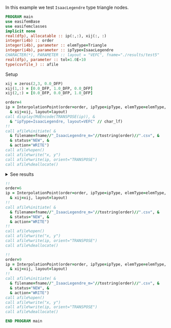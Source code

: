 In this example we test `IsaacLegendre` type triangle nodes.

```fortran
PROGRAM main
use easifemBase
use easifemclasses
implicit none
real(dfp), allocatable :: ip(:,:), xij(:, :)
integer(i4b) :: order
integer(i4b), parameter :: elemType=Triangle
integer(i4b), parameter :: ipType=IsaacLegendre
CHARACTER(*), PARAMETER :: layout = "VEFC", fname="./results/test5"
real(dfp), parameter :: tol=1.0E-10
type(csvfile_) :: afile
```

Setup

```fortran
xij = zeros(2,3, 0.0_DFP)
xij(1,:) = [0.0_DFP, 1.0_DFP, 0.0_DFP]
xij(2,:) = [0.0_DFP, 0.0_DFP, 1.0_DFP]
```

```fortran title "ipType=IsaacLegendre, layout=VEFC"
order=4
ip = InterpolationPoint(order=order, ipType=ipType, elemType=elemType, &
  & xij=xij, layout=layout)
call display(MdEncode(TRANSPOSE(ip)), &
  & "ipType=IsaacLegendre, layout=VEFC" // char_lf)
!!
call afile%initiate( &
  & filename=fname//"_IsaacLegendre_m="//tostring(order)//".csv", &
  & status="NEW", &
  & action="WRITE")
call afile%open()
call afile%write("x, y")
call afile%write(ip, orient="TRANSPOSE")
call afile%deallocate()
```

<details>
<summary>See results</summary>
<div>

ipType=IsaacLegendre, layout=VEFC

|              |              |
| ------------ | ------------ |
| -8.32667E-17 | -8.32667E-17 |
| 1            | -8.32667E-17 |
| -8.32667E-17 | 1            |
| 0.17267      | -4.59259E-17 |
| 0.5          | 5.55112E-17  |
| 0.82733      | -4.59259E-17 |
| 0.82733      | 0.17267      |
| 0.5          | 0.5          |
| 0.17267      | 0.82733      |
| -4.59259E-17 | 0.82733      |
| 5.55112E-17  | 0.5          |
| -4.59259E-17 | 0.17267      |
| 0.22216      | 0.22216      |
| 0.55569      | 0.22216      |
| 0.22216      | 0.55569      |

</div>
</details>

```fortran title "ipType=IsaacLegendre, layout=VEFC"
!!
order=6
ip = InterpolationPoint(order=order, ipType=ipType, elemType=elemType, &
  & xij=xij, layout=layout)
!!
call afile%initiate( &
  & filename=fname//"_IsaacLegendre_m="//tostring(order)//".csv", &
  & status="NEW", &
  & action="WRITE")
!!
call afile%open()
call afile%write("x, y")
call afile%write(ip, orient="TRANSPOSE")
call afile%deallocate()
```

```fortran title "ipType=IsaacLegendre, layout=VEFC"
!!
order=9
ip = InterpolationPoint(order=order, ipType=ipType, elemType=elemType, &
  & xij=xij, layout=layout)
!!
call afile%initiate( &
  & filename=fname//"_IsaacLegendre_m="//tostring(order)//".csv", &
  & status="NEW", &
  & action="WRITE")
call afile%open()
call afile%write("x, y")
call afile%write(ip, orient="TRANSPOSE")
call afile%deallocate()
```

```fortran
END PROGRAM main
```
